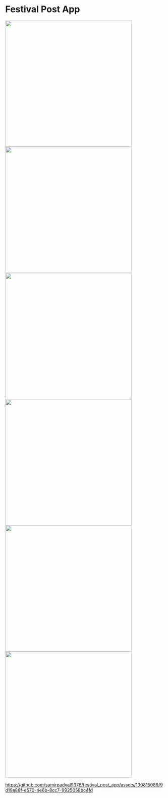 # Festival Post App

<img src = "https://github.com/samirpadval9376/festival_post_app/assets/130815089/0127a9eb-c235-4897-82a9-34276d1d3107" height = "400"></img>
<img src = "https://github.com/samirpadval9376/festival_post_app/assets/130815089/d988500d-f3fb-44b0-b404-5fa576b52817" height = "400"></img>
<img src = "https://github.com/samirpadval9376/festival_post_app/assets/130815089/87025821-dcc5-46f5-b367-92acae33f5ed" height = "400"></img>
<img src = "https://github.com/samirpadval9376/festival_post_app/assets/130815089/4f438d24-fa77-44bd-8b4e-71b1da61de90" height = "400"></img>
<img src = "https://github.com/samirpadval9376/festival_post_app/assets/130815089/d07b9e5b-747e-4b73-91ab-c7bb60c11f08" height = "400"></img>
<img src = "https://github.com/samirpadval9376/festival_post_app/assets/130815089/e56caa93-a377-48fe-b6d2-6d87c515772f" height = "400"></img>

https://github.com/samirpadval9376/festival_post_app/assets/130815089/9d19a88f-e570-4e6b-8cc7-9925058bc4fd

